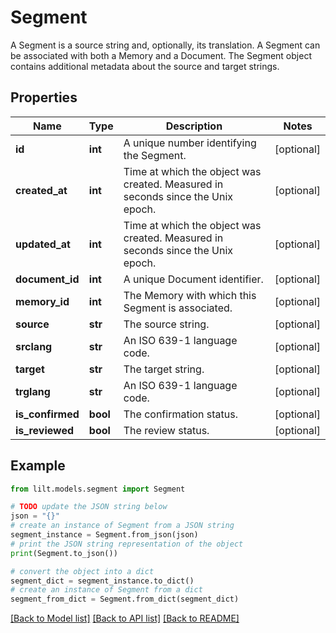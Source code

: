 # Segment

A Segment is a source string and, optionally, its translation. A Segment can be associated with both a Memory and a Document. The Segment object contains additional metadata about the source and target strings. 

## Properties

Name | Type | Description | Notes
------------ | ------------- | ------------- | -------------
**id** | **int** | A unique number identifying the Segment. | [optional] 
**created_at** | **int** | Time at which the object was created. Measured in seconds since the Unix epoch. | [optional] 
**updated_at** | **int** | Time at which the object was created. Measured in seconds since the Unix epoch. | [optional] 
**document_id** | **int** | A unique Document identifier. | [optional] 
**memory_id** | **int** | The Memory with which this Segment is associated. | [optional] 
**source** | **str** | The source string. | [optional] 
**srclang** | **str** | An ISO 639-1 language code. | [optional] 
**target** | **str** | The target string. | [optional] 
**trglang** | **str** | An ISO 639-1 language code. | [optional] 
**is_confirmed** | **bool** | The confirmation status. | [optional] 
**is_reviewed** | **bool** | The review status. | [optional] 

## Example

```python
from lilt.models.segment import Segment

# TODO update the JSON string below
json = "{}"
# create an instance of Segment from a JSON string
segment_instance = Segment.from_json(json)
# print the JSON string representation of the object
print(Segment.to_json())

# convert the object into a dict
segment_dict = segment_instance.to_dict()
# create an instance of Segment from a dict
segment_from_dict = Segment.from_dict(segment_dict)
```
[[Back to Model list]](../README.md#documentation-for-models) [[Back to API list]](../README.md#documentation-for-api-endpoints) [[Back to README]](../README.md)


